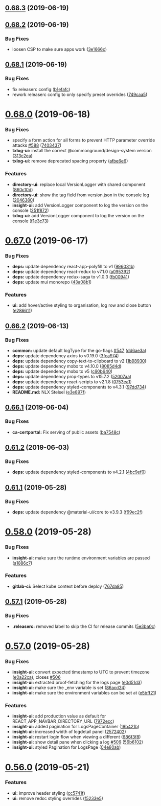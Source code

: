 ## [0.68.3](https://gitlab.com/commonground/nlx/compare/v0.68.2...v0.68.3) (2019-06-19)

## [0.68.2](https://gitlab.com/commonground/nlx/compare/v0.68.1...v0.68.2) (2019-06-19)


### Bug Fixes

* loosen CSP to make sure apps work ([3e1666c](https://gitlab.com/commonground/nlx/commit/3e1666c))

## [0.68.1](https://gitlab.com/commonground/nlx/compare/v0.68.0...v0.68.1) (2019-06-19)


### Bug Fixes

* fix releaserc config ([b1efafc](https://gitlab.com/commonground/nlx/commit/b1efafc))
* rework releaserc config to only specify preset overrides ([749caa5](https://gitlab.com/commonground/nlx/commit/749caa5))

# [0.68.0](https://gitlab.com/commonground/nlx/compare/v0.67.0...v0.68.0) (2019-06-18)


### Bug Fixes

* specify a form action for all forms to prevent HTTP parameter override attacks [#588](https://gitlab.com/commonground/nlx/issues/588) ([7403437](https://gitlab.com/commonground/nlx/commit/7403437))
* **txlog-ui:** install the correct @commonground/design-system version ([313c2ea](https://gitlab.com/commonground/nlx/commit/313c2ea))
* **txlog-ui:** remove deprecated spacing property ([afbe6e6](https://gitlab.com/commonground/nlx/commit/afbe6e6))


### Features

* **directory-ui:** replace local VersionLogger with shared component ([860c10d](https://gitlab.com/commonground/nlx/commit/860c10d))
* **directory-ui:** show the tag field from version.json in the console log ([2046380](https://gitlab.com/commonground/nlx/commit/2046380))
* **insight-ui:** add VersionLogger component to log the version on the console ([251f872](https://gitlab.com/commonground/nlx/commit/251f872))
* **txlog-ui:** add VersionLogger component to log the version on the console ([f1e3c73](https://gitlab.com/commonground/nlx/commit/f1e3c73))

# [0.67.0](https://gitlab.com/commonground/nlx/compare/v0.66.2...v0.67.0) (2019-06-17)


### Bug Fixes

* **deps:** update dependency react-app-polyfill to v1 ([996031b](https://gitlab.com/commonground/nlx/commit/996031b))
* **deps:** update dependency react-redux to v7.1.0 ([a095392](https://gitlab.com/commonground/nlx/commit/a095392))
* **deps:** update dependency redux-saga to v1.0.3 ([fb00941](https://gitlab.com/commonground/nlx/commit/fb00941))
* **deps:** update mui monorepo ([43a08b1](https://gitlab.com/commonground/nlx/commit/43a08b1))


### Features

* **ui:** add hover/active styling to organisation, log row and close button ([e286611](https://gitlab.com/commonground/nlx/commit/e286611))

## [0.66.2](https://gitlab.com/commonground/nlx/compare/v0.66.1...v0.66.2) (2019-06-13)


### Bug Fixes

* **common:** update default logType for the go-flags [#547](https://gitlab.com/commonground/nlx/issues/547) ([dd6ae3a](https://gitlab.com/commonground/nlx/commit/dd6ae3a))
* **deps:** update dependency axios to v0.19.0 ([3fca974](https://gitlab.com/commonground/nlx/commit/3fca974))
* **deps:** update dependency copy-text-to-clipboard to v2 ([1b98930](https://gitlab.com/commonground/nlx/commit/1b98930))
* **deps:** update dependency mobx to v4.10.0 ([8085d4d](https://gitlab.com/commonground/nlx/commit/8085d4d))
* **deps:** update dependency mobx to v5 ([c60b640](https://gitlab.com/commonground/nlx/commit/c60b640))
* **deps:** update dependency prop-types to v15.7.2 ([52007aa](https://gitlab.com/commonground/nlx/commit/52007aa))
* **deps:** update dependency react-scripts to v2.1.8 ([0753ea1](https://gitlab.com/commonground/nlx/commit/0753ea1))
* **deps:** update dependency styled-components to v4.3.1 ([97dd734](https://gitlab.com/commonground/nlx/commit/97dd734))
* **README.md:** NLX Stelsel ([e3e897f](https://gitlab.com/commonground/nlx/commit/e3e897f))

## [0.66.1](https://gitlab.com/commonground/nlx/compare/v0.66.0...v0.66.1) (2019-06-04)


### Bug Fixes

* **ca-certportal:** Fix serving of public assets ([ba7548c](https://gitlab.com/commonground/nlx/commit/ba7548c))

## [0.61.2](https://gitlab.com/commonground/nlx/compare/v0.61.1...v0.61.2) (2019-06-03)


### Bug Fixes

* **deps:** update dependency styled-components to v4.2.1 ([4bc9ef0](https://gitlab.com/commonground/nlx/commit/4bc9ef0))

## [0.61.1](https://gitlab.com/commonground/nlx/compare/v0.61.0...v0.61.1) (2019-05-28)


### Bug Fixes

* **deps:** update dependency @material-ui/core to v3.9.3 ([f69ec2f](https://gitlab.com/commonground/nlx/commit/f69ec2f))

# [0.58.0](https://gitlab.com/commonground/nlx/compare/v0.57.1...v0.58.0) (2019-05-28)


### Bug Fixes

* **insight-ui:** make sure the runtime environment variables are passed ([a1886c7](https://gitlab.com/commonground/nlx/commit/a1886c7))


### Features

* **gitlab-ci:** Select kube context before deploy ([767da85](https://gitlab.com/commonground/nlx/commit/767da85))

## [0.57.1](https://gitlab.com/commonground/nlx/compare/v0.57.0...v0.57.1) (2019-05-28)


### Bug Fixes

* **.releaserc:** removed label to skip the CI for release commits ([5e3ba0c](https://gitlab.com/commonground/nlx/commit/5e3ba0c))

# [0.57.0](https://gitlab.com/commonground/nlx/compare/v0.56.0...v0.57.0) (2019-05-28)


### Bug Fixes

* **insight-ui:** convert expected timestamp to UTC to prevent timezone ([e0a22ca](https://gitlab.com/commonground/nlx/commit/e0a22ca)), closes [#506](https://gitlab.com/commonground/nlx/issues/506)
* **insight-ui:** extracted proof-fetching for the logs page ([e0d51d3](https://gitlab.com/commonground/nlx/commit/e0d51d3))
* **insight-ui:** make sure the _env variable is set ([86acd24](https://gitlab.com/commonground/nlx/commit/86acd24))
* **insight-ui:** make sure the environment variables can be set at ([e5bff21](https://gitlab.com/commonground/nlx/commit/e5bff21))


### Features

* **insight-ui:** add production value as default for REACT_APP_NAVBAR_DIRECTORY_URL ([7972ecc](https://gitlab.com/commonground/nlx/commit/7972ecc))
* **insight-ui:** added pagination for LogsPageContainer ([18b421b](https://gitlab.com/commonground/nlx/commit/18b421b))
* **insight-ui:** increased width of logdetail panel ([2572402](https://gitlab.com/commonground/nlx/commit/2572402))
* **insight-ui:** restart login flow when viewing a different ([686f3f8](https://gitlab.com/commonground/nlx/commit/686f3f8))
* **insight-ui:** show detail pane when clicking a log [#506](https://gitlab.com/commonground/nlx/issues/506) ([56b6102](https://gitlab.com/commonground/nlx/commit/56b6102))
* **insight-ui:** styled Pagination for LogsPage ([04e80ab](https://gitlab.com/commonground/nlx/commit/04e80ab))

# [0.56.0](https://gitlab.com/commonground/nlx/compare/v0.55.1...v0.56.0) (2019-05-21)


### Features

* **ui:** improve header styling ([cc5741f](https://gitlab.com/commonground/nlx/commit/cc5741f))
* **ui:** remove redoc styling overrides ([f5233e5](https://gitlab.com/commonground/nlx/commit/f5233e5))
